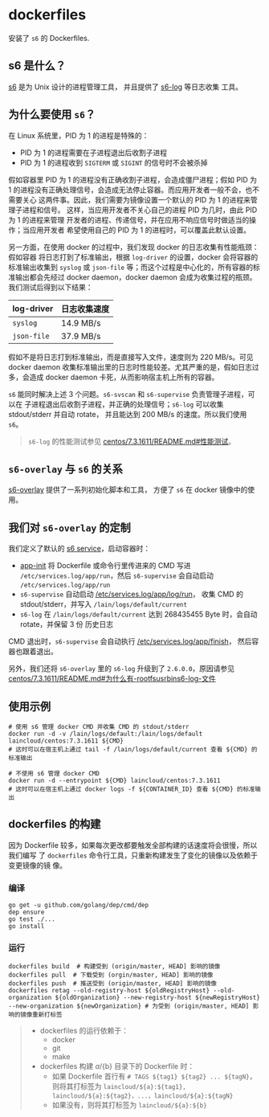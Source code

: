 # dockerfiles

安装了 `s6` 的 Dockerfiles.

## s6 是什么？

[s6](https://skarnet.org/software/s6/index.html) 是为 Unix 设计的进程管理工具，
并且提供了 [s6-log](https://skarnet.org/software/s6/s6-log.html) 等日志收集
工具。

## 为什么要使用 `s6`？

在 Linux 系统里，PID 为 1 的进程是特殊的：

- PID 为 1 的进程需要在子进程退出后收割子进程
- PID 为 1 的进程收到 `SIGTERM` 或 `SIGINT` 的信号时不会被杀掉

假如容器里 PID 为 1 的进程没有正确收割子进程，会造成僵尸进程；假如 PID 为 1
的进程没有正确处理信号，会造成无法停止容器。而应用开发者一般不会，也不需要关心
这两件事。因此，我们需要为镜像设置一个默认的 PID 为 1 的进程来管理子进程和信号。
这样，当应用开发者不关心自己的进程 PID 为几时，由此 PID 为 1 的进程来管理
开发者的进程、传递信号，并在应用不响应信号时做适当的操作；当应用开发者
希望使用自己的 PID 为 1 的进程时，可以覆盖此默认设置。

另一方面，在使用 docker 的过程中，我们发现 docker 的日志收集有性能瓶颈：假如容器
将日志打到了标准输出，根据 `log-driver` 的设置，docker 会将容器的标准输出收集到
`syslog` 或 `json-file` 等；而这个过程是中心化的，所有容器的标准输出都会先经过
docker daemon，docker daemon 会成为收集过程的瓶颈。我们测试后得到以下结果：

log-driver | 日志收集速度
--- | ---
`syslog` | 14.9 MB/s
`json-file` | 37.9 MB/s

假如不是将日志打到标准输出，而是直接写入文件，速度则为 220 MB/s。可见 docker daemon
收集标准输出里的日志时性能较差。尤其严重的是，假如日志过多，会造成 docker daemon
卡死，从而影响宿主机上所有的容器。

`s6` 能同时解决上述 3 个问题。`s6-svscan` 和 `s6-supervise` 负责管理子进程，可以在
子进程退出后收割子进程，并正确的处理信号；`s6-log` 可以收集 stdout/stderr 并自动 rotate，
并且能达到 200 MB/s 的速度。所以我们使用 `s6`。

> `s6-log` 的性能测试参见 [centos/7.3.1611/README.md#性能测试](centos/7/README.md#性能测试)。

## `s6-overlay` 与 `s6` 的关系

[s6-overlay](https://github.com/just-containers/s6-overlay) 提供了一系列初始化脚本和工具，
方便了 `s6` 在 docker 镜像中的使用。

## 我们对 `s6-overlay` 的定制

我们定义了默认的 [s6 service](https://skarnet.org/software/s6/servicedir.html)，启动容器时：

- [app-init](centos/7.3.1611/rootfs/app-init) 将 Dockerfile 或命令行里传进来的 CMD 写进
  `/etc/services.log/app/run`，然后 `s6-supervise` 会自动启动 `/etc/services.log/app/run`
- `s6-supervise` 自动启动 [/etc/services.log/app/log/run](centos/7.3.1611/rootfs/etc/services.d/app/log/run)，
  收集 CMD 的 stdout/stderr，并写入 `/lain/logs/default/current`
- `s6-log` 在 `/lain/logs/default/current` 达到 268435455 Byte 时，会自动 rotate，并保留 3 份
  历史日志

CMD 退出时，`s6-supervise` 会自动执行 [/etc/services.log/app/finish](centos/7.3.1611/rootfs/etc/services.d/app/finish)，
然后容器也跟着退出。

另外，我们还将 `s6-overlay` 里的 `s6-log` 升级到了 `2.6.0.0`，原因请参见
[centos/7.3.1611/README.md#为什么有-rootfsusrbins6-log-文件](centos/7/README.md#为什么有-rootfsusrbins6-log-文件)

## 使用示例

```
# 使用 s6 管理 docker CMD 并收集 CMD 的 stdout/stderr
docker run -d -v /lain/logs/default:/lain/logs/default laincloud/centos:7.3.1611 ${CMD}
# 这时可以在宿主机上通过 tail -f /lain/logs/default/current 查看 ${CMD} 的标准输出

# 不使用 s6 管理 docker CMD
docker run -d --entrypoint ${CMD} laincloud/centos:7.3.1611
# 这时可以在宿主机上通过 docker logs -f ${CONTAINER_ID} 查看 ${CMD} 的标准输出
```

## dockerfiles 的构建

因为 Dockerfile 较多，如果每次更改都要触发全部构建的话速度将会很慢，所以我们编写
了 `dockerfiles` 命令行工具，只重新构建发生了变化的镜像以及依赖于变更镜像的镜
像。

### 编译

```
go get -u github.com/golang/dep/cmd/dep
dep ensure
go test ./...
go install
```

### 运行

```
dockerfiles build  # 构建受到 (origin/master, HEAD] 影响的镜像
dockerfiles pull  # 下载受到 (orgin/master, HEAD] 影响的镜像
dockerfiles push  # 推送受到 (origin/master, HEAD] 影响的镜像
dockerfiles retag --old-registry-host ${oldRegistryHost} --old-organization ${oldOrganization} --new-registry-host ${newRegistryHost} --new-organization ${newOrganization} # 为受到 (origin/master, HEAD] 影响的镜像重新打标签
```

> - dockerfiles 的运行依赖于：
>     - docker
>     - git
>     - make
> - dockerfiles 构建 ${a}/${b} 目录下的 Dockerfile 时：
>     - 如果 Dockerfile 首行有 `# TAGS ${tag1} ${tag2} ... ${tagN}`，则将其打标签为 `laincloud/${a}:${tag1}, laincloud/${a}:${tag2}，...，laincloud/${a}:${tagN}`
>     - 如果没有，则将其打标签为 `laincloud/${a}:${b}`
